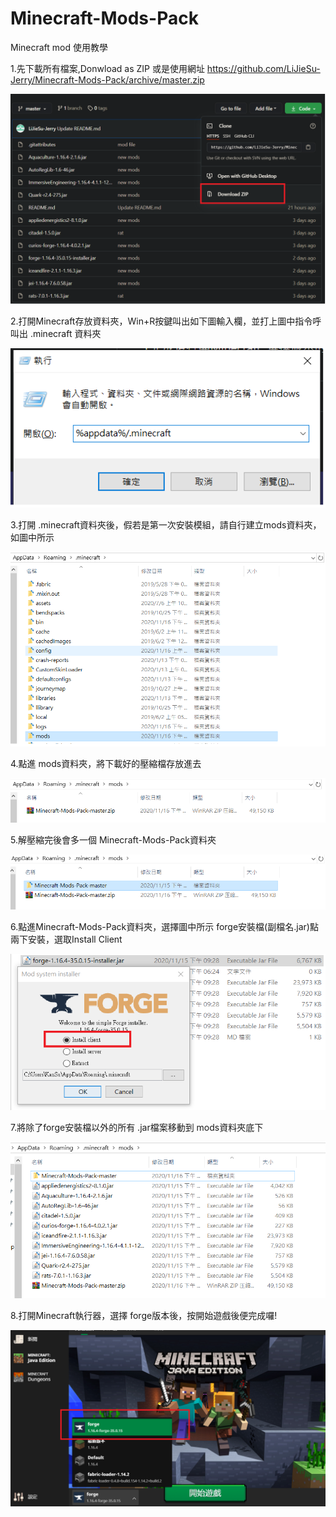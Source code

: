 # Minecraft-Mods-Pack
Minecraft mod 使用教學

1.先下載所有檔案,Donwload as ZIP 或是使用網址 https://github.com/LiJieSu-Jerry/Minecraft-Mods-Pack/archive/master.zip

![image](https://github.com/LiJieSu-Jerry/Minecraft-Mods-Pack/blob/master/IMG/download%20git.png)

2.打開Minecraft存放資料夾，Win+R按鍵叫出如下圖輸入欄，並打上圖中指令呼叫出 .minecraft 資料夾

![image](https://github.com/LiJieSu-Jerry/Minecraft-Mods-Pack/blob/master/IMG/Win%2BR.png)

3.打開 .minecraft資料夾後，假若是第一次安裝模組，請自行建立mods資料夾，如圖中所示

![image](https://github.com/LiJieSu-Jerry/Minecraft-Mods-Pack/blob/master/IMG/.minecraft%E8%B3%87%E6%96%99%E5%A4%BE.png)


4.點進 mods資料夾，將下載好的壓縮檔存放進去

![image](https://github.com/LiJieSu-Jerry/Minecraft-Mods-Pack/blob/master/IMG/%E5%84%B2%E5%AD%98%E5%A3%93%E7%B8%AE%E6%AA%94.png)

5.解壓縮完後會多一個 Minecraft-Mods-Pack資料夾

![image](https://github.com/LiJieSu-Jerry/Minecraft-Mods-Pack/blob/master/IMG/%E8%A7%A3%E5%A3%93%E7%B8%AE%E8%87%B3%E6%AD%A4.png)

6.點進Minecraft-Mods-Pack資料夾，選擇圖中所示 forge安裝檔(副檔名.jar)點兩下安裝，選取Install Client

![image](https://github.com/LiJieSu-Jerry/Minecraft-Mods-Pack/blob/master/IMG/forge%E5%AE%89%E8%A3%9D.png)

7.將除了forge安裝檔以外的所有 .jar檔案移動到 mods資料夾底下

![image](https://github.com/LiJieSu-Jerry/Minecraft-Mods-Pack/blob/master/IMG/%E6%A8%A1%E7%B5%84%E6%94%BE%E7%BD%AE.png)

8.打開Minecraft執行器，選擇 forge版本後，按開始遊戲後便完成囉!

![image](https://github.com/LiJieSu-Jerry/Minecraft-Mods-Pack/blob/master/IMG/%E7%89%88%E6%9C%AC%E9%81%B8%E6%93%87.png)
